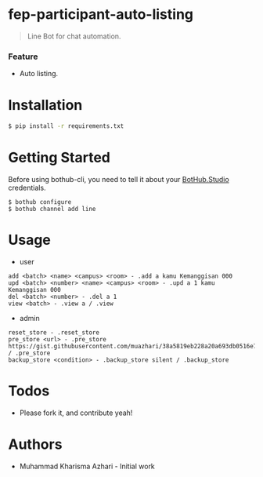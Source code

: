# fep-participant-auto-listing
> Line Bot for chat automation.
### Feature
- Auto listing.

# Installation
```sh
$ pip install -r requirements.txt
```

# Getting Started
Before using bothub-cli, you need to tell it about your [BotHub.Studio](https://bothub.studio) credentials.
```
$ bothub configure
$ bothub channel add line
```

# Usage
- user
```
add <batch> <name> <campus> <room> - .add a kamu Kemanggisan 000
upd <batch> <number> <name> <campus> <room> - .upd a 1 kamu Kemanggisan 000
del <batch> <number> - .del a 1
view <batch> - .view a / .view
```

- admin
```
reset_store - .reset_store
pre_store <url> - .pre_store https://gist.githubusercontent.com/muazhari/38a5819eb228a20a693db0516e76bedb/raw/108e665e24b63184f92444436b83142a4bf1fb0b/feplist / .pre_store
backup_store <condition> - .backup_store silent / .backup_store
```

# Todos
- Please fork it, and contribute yeah!

# Authors
- Muhammad Kharisma Azhari - Initial work
